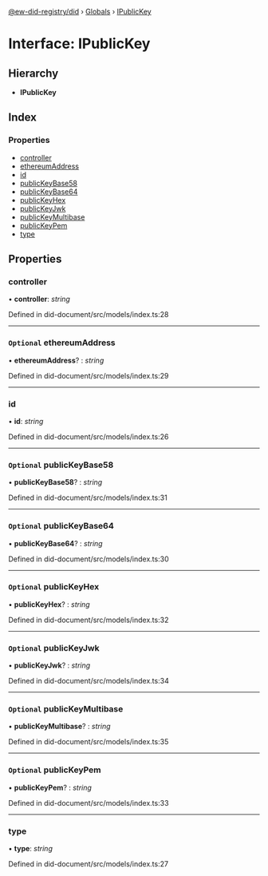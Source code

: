 [@ew-did-registry/did](../README.md) › [Globals](../globals.md) › [IPublicKey](ipublickey.md)

# Interface: IPublicKey

## Hierarchy

* **IPublicKey**

## Index

### Properties

* [controller](ipublickey.md#controller)
* [ethereumAddress](ipublickey.md#optional-ethereumaddress)
* [id](ipublickey.md#id)
* [publicKeyBase58](ipublickey.md#optional-publickeybase58)
* [publicKeyBase64](ipublickey.md#optional-publickeybase64)
* [publicKeyHex](ipublickey.md#optional-publickeyhex)
* [publicKeyJwk](ipublickey.md#optional-publickeyjwk)
* [publicKeyMultibase](ipublickey.md#optional-publickeymultibase)
* [publicKeyPem](ipublickey.md#optional-publickeypem)
* [type](ipublickey.md#type)

## Properties

###  controller

• **controller**: *string*

Defined in did-document/src/models/index.ts:28

___

### `Optional` ethereumAddress

• **ethereumAddress**? : *string*

Defined in did-document/src/models/index.ts:29

___

###  id

• **id**: *string*

Defined in did-document/src/models/index.ts:26

___

### `Optional` publicKeyBase58

• **publicKeyBase58**? : *string*

Defined in did-document/src/models/index.ts:31

___

### `Optional` publicKeyBase64

• **publicKeyBase64**? : *string*

Defined in did-document/src/models/index.ts:30

___

### `Optional` publicKeyHex

• **publicKeyHex**? : *string*

Defined in did-document/src/models/index.ts:32

___

### `Optional` publicKeyJwk

• **publicKeyJwk**? : *string*

Defined in did-document/src/models/index.ts:34

___

### `Optional` publicKeyMultibase

• **publicKeyMultibase**? : *string*

Defined in did-document/src/models/index.ts:35

___

### `Optional` publicKeyPem

• **publicKeyPem**? : *string*

Defined in did-document/src/models/index.ts:33

___

###  type

• **type**: *string*

Defined in did-document/src/models/index.ts:27
